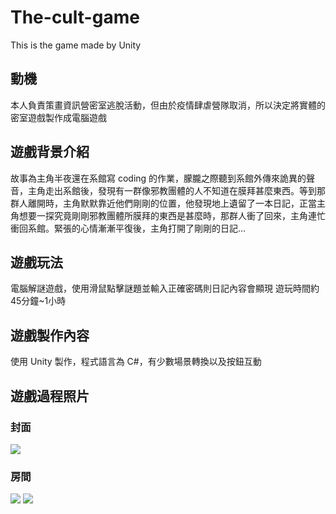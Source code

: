 # The-cult-game
This is the game made by Unity

## 動機
本人負責策畫資訊營密室逃脫活動，但由於疫情肆虐營隊取消，所以決定將實體的密室遊戲製作成電腦遊戲
## 遊戲背景介紹
故事為主角半夜還在系館寫 coding 的作業，朦朧之際聽到系館外傳來詭異的聲音，主角走出系館後，發現有一群像邪教團體的人不知道在膜拜甚麼東西。等到那群人離開時，主角默默靠近他們剛剛的位置，他發現地上遺留了一本日記，正當主角想要一探究竟剛剛邪教團體所膜拜的東西是甚麼時，那群人衝了回來，主角連忙衝回系館。緊張的心情漸漸平復後，主角打開了剛剛的日記...
## 遊戲玩法
電腦解謎遊戲，使用滑鼠點擊謎題並輸入正確密碼則日記內容會顯現
遊玩時間約45分鐘~1小時
## 遊戲製作內容
使用 Unity 製作，程式語言為 C#，有少數場景轉換以及按鈕互動
## 遊戲過程照片
### 封面
![](https://i.imgur.com/mIScmi9.png)
### 房間
![](https://i.imgur.com/mD8q5yL.png)
![](https://i.imgur.com/zZnMEu1.png)
